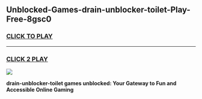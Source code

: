 
## Unblocked-Games-drain-unblocker-toilet-Play-Free-8gsc0
<h3>
<a href="https://premium76.site?title=drain-unblocker-toilet&ref=21A">CLICK TO PLAY</a></h3>
<hr>

<h3>
<a href="https://premium76.site?title=drain-unblocker-toilet&ref=21A">CLICK 2 PLAY</a>
  
</h3>

<a href="https://premium76.site?title=drain-unblocker-toilet&ref=21A"><img src="https://clearcache.store/games.png"></a>


**drain-unblocker-toilet games unblocked: Your Gateway to Fun and Accessible Online Gaming**
